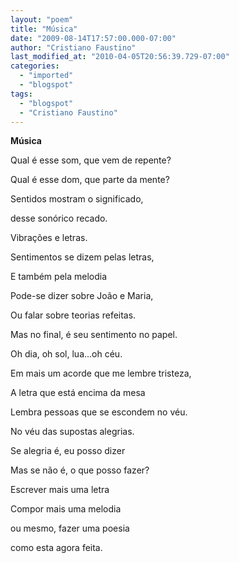 ```yaml
---
layout: "poem"
title: "Música"
date: "2009-08-14T17:57:00.000-07:00"
author: "Cristiano Faustino"
last_modified_at: "2010-04-05T20:56:39.729-07:00"
categories:
  - "imported"
  - "blogspot"
tags:
  - "blogspot"
  - "Cristiano Faustino"
---
```


<span style="font-weight: bold;">Música

Qual é esse som, que vem de repente?

Qual é esse dom, que parte da mente?

Sentidos mostram o significado,

desse sonórico recado.

Vibrações e letras.

Sentimentos se dizem pelas letras,

E também pela melodia

Pode-se dizer sobre João e Maria,

Ou falar sobre teorias refeitas.

Mas no final, é seu sentimento no papel.

Oh dia, oh sol, lua...oh céu.

Em mais um acorde que me lembre tristeza,

A letra que está encima da mesa

Lembra pessoas que se escondem no véu.

No véu das supostas alegrias.

Se alegria é, eu posso dizer

Mas se não é, o que posso fazer?

Escrever mais uma letra

Compor mais uma melodia

ou mesmo, fazer uma poesia

como esta agora feita.</span>